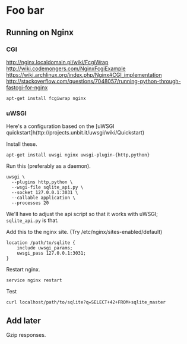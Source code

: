Foo bar
==============









## Running on Nginx

### CGI
http://nginx.localdomain.pl/wiki/FcgiWrap
http://wiki.codemongers.com/NginxFcgiExample
https://wiki.archlinux.org/index.php/Nginx#CGI_implementation
http://stackoverflow.com/questions/7048057/running-python-through-fastcgi-for-nginx

    apt-get install fcgiwrap nginx

### uWSGI
Here's a configuration based on the
[uWSGI quickstart]h(ttp://projects.unbit.it/uwsgi/wiki/Quickstart)

Install these.

    apt-get install uwsgi nginx uwsgi-plugin-{http,python}  

Run this (preferably as a daemon).

    uwsgi \
      --plugins http,python \
      --wsgi-file sqlite_api.py \
      --socket 127.0.0.1:3031 \
      --callable application \
      --processes 20

We'll have to adjust the api script so that it works with uWSGI;
`sqlite_api.py` is that.

Add this to the nginx site. (Try /etc/nginx/sites-enabled/default)

    location /path/to/sqlite {
        include uwsgi_params;
        uwsgi_pass 127.0.0.1:3031;
    }

Restart nginx.

    service nginx restart

Test

    curl localhost/path/to/sqlite?q=SELECT+42+FROM+sqlite_master

## Add later
Gzip responses.

